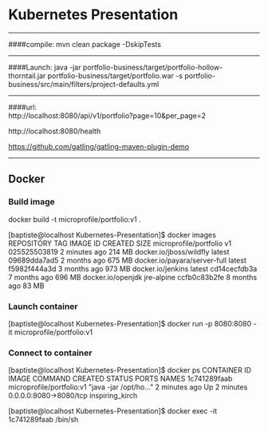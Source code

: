 # Kubernetes Presentation

____________________
####compile: 
mvn clean package -DskipTests

___________________
####Launch:
java -jar portfolio-business/target/portfolio-hollow-thorntail.jar portfolio-business/target/portfolio.war -s portfolio-business/src/main/filters/project-defaults.yml
____________________
####url:  
http://localhost:8080/api/v1/portfolio?page=10&per_page=2

http://localhost:8080/health

https://github.com/gatling/gatling-maven-plugin-demo


_____________________________________
## Docker

### Build image
docker build -t microprofile/portfolio:v1 .

[baptiste@localhost Kubernetes-Presentation]$ docker images
REPOSITORY                     TAG                 IMAGE ID            CREATED             SIZE
microprofile/portfolio         v1                  025525503819        2 minutes ago       214 MB
docker.io/jboss/wildfly        latest              09689dda7ad5        2 months ago        675 MB
docker.io/payara/server-full   latest              f5982f444a3d        3 months ago        973 MB
docker.io/jenkins              latest              cd14cecfdb3a        7 months ago        696 MB
docker.io/openjdk              jre-alpine          ccfb0c83b2fe        8 months ago        83 MB


### Launch container
[baptiste@localhost Kubernetes-Presentation]$ docker run -p 8080:8080 -it microprofile/portfolio:v1

### Connect to container
[baptiste@localhost Kubernetes-Presentation]$ docker ps
CONTAINER ID        IMAGE                       COMMAND                  CREATED             STATUS              PORTS                    NAMES
1c741289faab        microprofile/portfolio:v1   "java -jar /opt/ho..."   2 minutes ago       Up 2 minutes        0.0.0.0:8080->8080/tcp   inspiring_kirch

[baptiste@localhost Kubernetes-Presentation]$ docker exec -it 1c741289faab /bin/sh

